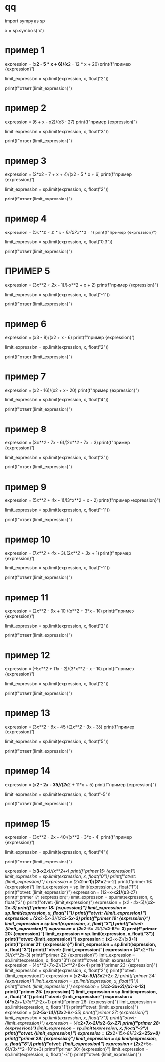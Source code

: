 # qq

import sympy as sp

x = sp.symbols('x')

# пример 1
expression = (x**2 - 5 * x + 6)/(x**2 - 12 * x + 20)
print(f"пример {expression}")

limit_expression = sp.limit(expression, x, float("2"))

print(f"ответ {limit_expression}")

# пример 2
expression = (6 + x - x2)/(x3 - 27)
print(f"пример {expression}")

limit_expression = sp.limit(expression, x, float("3"))

print(f"ответ {limit_expression}")

# пример 3
expression = (2*x2 - 7 + x + 4)/(x2 - 5 * x + 6)
print(f"пример {expression}")

limit_expression = sp.limit(expression, x, float("2"))

print(f"ответ {limit_expression}")

# пример 4
expression = (3*x**2 + 2 * x - 1)/(27*x**3 - 1)
print(f"пример {expression}")

limit_expression = sp.limit(expression, x, float("0.3"))

print(f"ответ {limit_expression}")

# ПРИМЕР 5
expression = (3*x**2 + 2*x - 1)/(-x**2 + x + 2)
print(f"пример {expression}")

limit_expression = sp.limit(expression, x, float("-1"))

print(f"ответ {limit_expression}")

# пример 6
expression = (x3 - 8)/(x2 + x - 6)
print(f"пример {expression}")

limit_expression = sp.limit(expression, x, float("2"))

print(f"ответ {limit_expression}")

# пример 7
expression = (x2 - 16)/(x2 + x - 20)
print(f"пример {expression}")

limit_expression = sp.limit(expression, x, float("4"))

print(f"ответ {limit_expression}")

# пример 8
expression = (3*x**2 - 7*x - 6)/(2*x**2 - 7*x + 3)
print(f"пример {expression}")

limit_expression = sp.limit(expression, x, float("3"))

print(f"ответ {limit_expression}")

# пример 9
expression = (5*x**2 + 4*x - 1)/(3*x**2 + x - 2)
print(f"пример {expression}")

limit_expression = sp.limit(expression, x, float("-1"))

print(f"ответ {limit_expression}")

# пример 10
expression = (7*x**2 + 4*x - 3)/(2*x**2 + 3*x + 1)
print(f"пример {expression}")

limit_expression = sp.limit(expression, x, float("-1"))

print(f"ответ {limit_expression}")

# пример 11
expression = (2*x**2 - 9*x + 10)/(x**2 + 3*x - 10)
print(f"пример {expression}")

limit_expression = sp.limit(expression, x, float("2"))

print(f"ответ {limit_expression}")

# пример 12
expression = (-5*x**2 + 11*x - 2)/(3*x**2 - x - 10)
print(f"пример {expression}")

limit_expression = sp.limit(expression, x, float("2"))

print(f"ответ {limit_expression}")

# пример 13
expression = (3*x**2 - 6*x - 45)/(2*x**2 - 3*x - 35)
print(f"пример {expression}")

limit_expression = sp.limit(expression, x, float("5"))

print(f"ответ {limit_expression}")

# пример 14
expression = (x**2 - 2*x - 35)/(2*x**2 + 11*x + 5)
print(f"пример {expression}")

limit_expression = sp.limit(expression, x, float("-5"))

print(f"ответ {limit_expression}")

# пример 15
expression = (3*x**2 - 2*x - 40)/(x**2 - 3*x - 4)
print(f"пример {expression}")

limit_expression = sp.limit(expression, x, float("4"))

print(f"ответ {limit_expression}")

expression = (x**3-x**2*x)/(x**2+x)
print(f"primer 15: {expression}")
limit_expression = sp.limit(expression, x, float("0"))
print(f"otvet: {limit_expression}")
expression = (2*x**2-x-1)/(3*x**2-x-2)
print(f"primer 16: {expression}")
limit_expression = sp.limit(expression, x, float("1"))
print(f"otvet: {limit_expression}")
expression = (12+x-x**2)/(x**3-27)
print(f"primer 17: {expression}")
limit_expression = sp.limit(expression, x, float("3"))
print(f"otvet: {limit_expression}")
expression = (x*2 - 4*x-5)/(x**2-2*x-3)
print(f"primer 18: {expression}")
limit_expression = sp.limit(expression, x, float("1"))
print(f"otvet: {limit_expression}")
expression = (2*x**2-5*x-3)/(2*x**2-5*x-3)
print(f"primer 19: {expression}")
limit_expression = sp.limit(expression, x, float("3"))
print(f"otvet: {limit_expression}")
expression = (2*x**2-5*x-3)/(2*x**2-5*x-3)
print(f"primer 20: {expression}")
limit_expression = sp.limit(expression, x, float("3"))
print(f"otvet: {limit_expression}")
expression = (x**2-x-2)/(x**3+1)
print(f"primer 21: {expression}")
limit_expression = sp.limit(expression, x, float("3"))
print(f"otvet: {limit_expression}")
expression = (4*x**2+11*x-3)/(x**2*x-3)
print(f"primer 22: {expression}")
limit_expression = sp.limit(expression, x, float("3"))
print(f"otvet: {limit_expression}")
expression = (4*x**2+7*x-2)/(3*x**2+8*x+4)
print(f"primer 23: {expression}")
limit_expression = sp.limit(expression, x, float("2"))
print(f"otvet: {limit_expression}")
expression = (x**2-4*x-5)/(3*x**2+2*x-2)
print(f"primer 24: {expression}")
limit_expression = sp.limit(expression, x, float("1"))
print(f"otvet: {limit_expression}")
expression = (3*x**2-3*x+2)/(x*2-x-12)
print(f"primer 25: {expression}")
limit_expression = sp.limit(expression, x, float("4"))
print(f"otvet: {limit_expression}")
expression = (4*x**2*x+1)/(x**2-2*x+1)
print(f"primer 26: {expression}")
limit_expression = sp.limit(expression, x, float("1"))
print(f"otvet: {limit_expression}")
expression = (x**2-5*x-14)/(2*x**2-9*x-35)
print(f"primer 27: {expression}")
limit_expression = sp.limit(expression, x, float("7"))
print(f"otvet: {limit_expression}")
expression = (4*x**2+7*x-2)/(x*2-6*x-27)
print(f"primer 28: {expression}")
limit_expression = sp.limit(expression, x, float("-3"))
print(f"otvet: {limit_expression}")
expression = (2*x**2+15*x-8)/(3*x**2+25*x+8)
print(f"primer 29: {expression}")
limit_expression = sp.limit(expression, x, float("8"))
print(f"otvet: {limit_expression}")
expression = (2*x**2+5*x-6)/(3*x**2+10*x+3)
print(f"primer 30: {expression}")
limit_expression = sp.limit(expression, x, float("-3"))
print(f"otvet: {limit_expression}")
